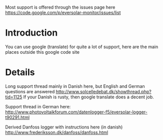 Most support is offered through the issues page here https://code.google.com/p/eversolar-monitor/issues/list


# Introduction #

You can use google (translate) for quite a lot of support, here are the main places outside this google code site


# Details #

Long support thread mainly in Danish here, but English and German questions are answered http://www.solcelledebat.dk/showthread.php?tid=1125  If your Danish is rusty, then google translate does a decent job.

Support thread in German here: http://www.photovoltaikforum.com/datenlogger-f5/eversolar-logger-t90291.html

Derived Danfoss logger with instructions here (in danish) http://www.frederiksson.dk/danfoss/danfoss.html